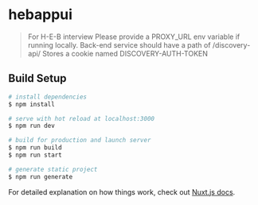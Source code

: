 # hebappui

> For H-E-B interview
> Please provide a PROXY_URL env variable if running locally.
> Back-end service should have a path of /discovery-api/
> Stores a cookie named DISCOVERY-AUTH-TOKEN

## Build Setup

```bash
# install dependencies
$ npm install

# serve with hot reload at localhost:3000
$ npm run dev

# build for production and launch server
$ npm run build
$ npm run start

# generate static project
$ npm run generate
```

For detailed explanation on how things work, check out [Nuxt.js docs](https://nuxtjs.org).
